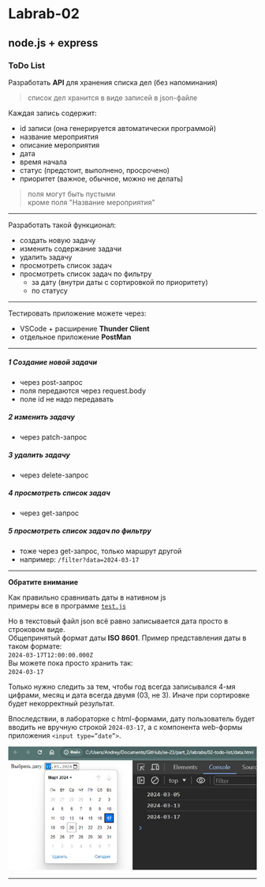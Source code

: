 # Labrab-02

## node.js + express  

### ToDo List  

Разработать **API** для хранения списка дел (без напоминания)  

> список дел хранится в виде записей в json-файле  

Каждая запись содержит:  

- id записи (она генерируется автоматически программой)  
- название мероприятия  
- описание мероприятия  
- дата  
- время начала  
- статус (предстоит, выполнено, просрочено)  
- приоритет (важное, обычное, можно не делать)  

> поля могут быть пустыми  
> кроме поля "Название мероприятия"  

---  

Разработать такой функционал:  

- создать новую задачу  
- изменить содержание задачи  
- удалить задачу  
- просмотреть список задач  
- просмотреть список задач по фильтру  
  - за дату (внутри даты с сортировкой по приоритету)  
  - по статусу

---  

Тестировать приложение можете через:  

- VSCode + расширение **Thunder Client**  
- отдельное приложение **PostMan**  

---  

##### 1 Создание новой задачи  

- через post-запрос  
- поля передаются через request.body  
- поле id не надо передавать  

##### 2 изменить задачу  

- через patch-запрос  

##### 3 удалить задачу  

- через delete-запрос  

##### 4 просмотреть список задач  

- через get-запрос  

##### 5 просмотреть список задач по фильтру  

- тоже через get-запрос, только маршрут другой  
- например: `/filter?data=2024-03-17`  

---  

**Обратите внимание**  

Как правильно сравнивать даты в нативном js  
примеры все в программе [`test.js`](./test.js)  

Но в текстовый файл json всё равно записывается дата просто в строковом виде.  
Общепринятый формат даты **ISO 8601**. Пример представления даты в таком формате:  
`2024-03-17T12:00:00.000Z`  
Вы можете пока просто хранить так:  
`2024-03-17`  

Только нужно следить за тем, чтобы год всегда записывался 4-мя цифрами, месяц и дата всегда двумя (03, не 3). Иначе при сортировке будет некорректный результат.  

Впоследствии, в лабораторке с html-формами, дату пользователь будет вводить не вручную строкой `2024-03-17`, а с компонента web-формы приложения `<input type=”date”>`.  

![](change-data.jpg)  

--- 
